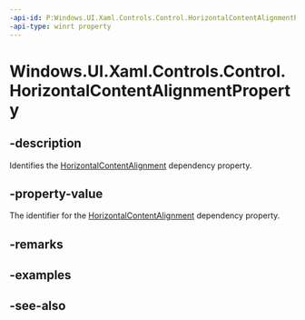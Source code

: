 ```yaml
---
-api-id: P:Windows.UI.Xaml.Controls.Control.HorizontalContentAlignmentProperty
-api-type: winrt property
---
```


<!-- Property syntax
public Windows.UI.Xaml.DependencyProperty HorizontalContentAlignmentProperty { get; }
-->

# Windows.UI.Xaml.Controls.Control.HorizontalContentAlignmentProperty

## -description
Identifies the [HorizontalContentAlignment](control_horizontalcontentalignment.md) dependency property.



## -property-value
The identifier for the [HorizontalContentAlignment](control_horizontalcontentalignment.md) dependency property.

## -remarks

## -examples

## -see-also
